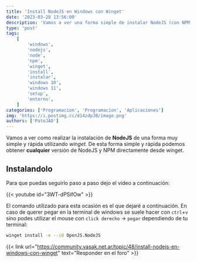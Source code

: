 ```yaml
---
title: 'Install NodeJS en Windows con Winget'
date: '2023-03-28 13:56:00'
description: 'Vamos a ver una forma simple de instalar NodeJS (con NPM) en Windows 10 o 11 usando winget'
type: 'post'
tags:
    [
        'windows',
        'nodejs',
        'node',
        'npm',
        'winget',
        'install',
        'instalar',
        'windows 10',
        'windows 11',
        'setup',
        'entorno',
    ]
categories: ['Programacion', 'Programacion', 'Aplicaciones']
img: 'https://i.postimg.cc/d14zdpJB/image.png'
authors: ['PatoJAD']
---
```


Vamos a ver como realizar la instalación de **NodeJS** de una forma muy simple y rápida utilizando _winget._ De esta forma simple y rápida podemos obtener **cualquier** versión de NodeJS y NPM directamente desde winget.

## Instalandolo

Para que puedas seguirlo paso a paso dejo el video a continuación:

{{< youtube id="3WT-dPSifOw" >}}

El comando utilizado para esta ocasión es el que dejaré a continuación. En caso de querer pegar en la terminal de windows se suele hacer con `ctrl`+`v` sino podes utilizar el mouse con `click derecho` -> `pegar` dependiendo de tu terminal:

```bash
winget install -e --id OpenJS.NodeJS
```

{{< link url="https://community.vasak.net.ar/topic/48/install-nodejs-en-windows-con-winget" text="Responder en el foro" >}}
